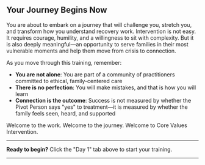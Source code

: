 ## Your Journey Begins Now

You are about to embark on a journey that will challenge you, stretch you, and transform how you understand recovery work. Intervention is not easy. It requires courage, humility, and a willingness to sit with complexity. But it is also deeply meaningful—an opportunity to serve families in their most vulnerable moments and help them move from crisis to connection.

As you move through this training, remember:

- **You are not alone**: You are part of a community of practitioners committed to ethical, family-centered care
- **There is no perfection**: You will make mistakes, and that is how you will learn
- **Connection is the outcome**: Success is not measured by whether the Pivot Person says "yes" to treatment—it is measured by whether the family feels seen, heard, and supported

Welcome to the work. Welcome to the journey. Welcome to Core Values Intervention.

---

**Ready to begin?**
Click the "Day 1" tab above to start your training.

---
